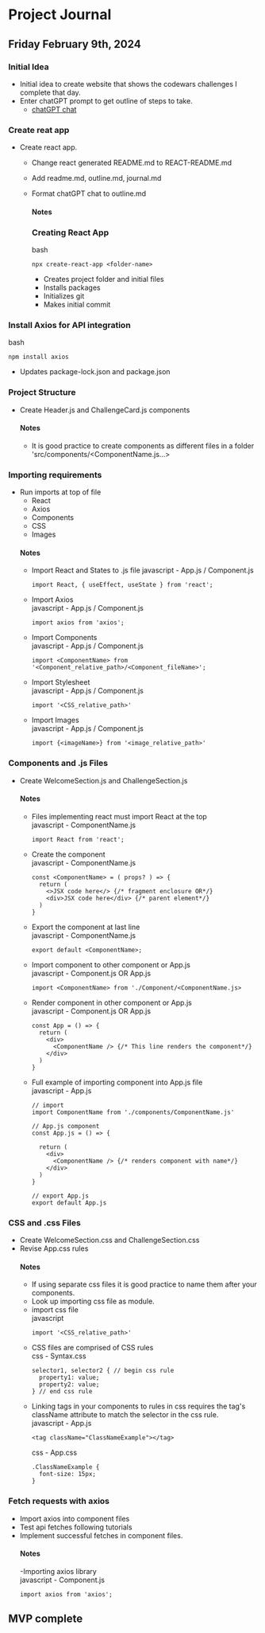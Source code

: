 # Project Journal

## Friday February 9th, 2024
### Initial Idea
- Initial idea to create website that shows the codewars challenges I complete that day.
- Enter chatGPT prompt to get outline of steps to take.
  - [chatGPT chat](https://chat.openai.com/share/743eb459-ba8f-4e86-af68-f519fdea6b3c)

### Create reat app
- Create react app.
  - Change react generated README.md to REACT-README.md
  - Add readme.md, outline.md, journal.md
  - Format chatGPT chat to outline.md

    #### Notes
    ### Creating React App
    bash
    ```
    npx create-react-app <folder-name>
    ```
    - Creates project folder and initial files
    - Installs packages
    - Initializes git
    - Makes initial commit

### Install Axios for API integration
bash
```
npm install axios
```
- Updates package-lock.json and package.json

### Project Structure
- Create Header.js and ChallengeCard.js components
  #### Notes
  - It is good practice to create components as different files in a folder 'src/components/<ComponentName.js...>

### Importing requirements
- Run imports at top of file
  - React
  - Axios
  - Components
  - CSS
  - Images
  #### Notes
  - Import React and States to .js file
    javascript - App.js / Component.js
    ```
    import React, { useEffect, useState } from 'react';
    ```
  - Import Axios  
    javascript - App.js / Component.js
    ```
    import axios from 'axios';
    ```
  - Import Components  
    javascript - App.js / Component.js
    ```
    import <ComponentName> from '<Component_relative_path>/<Component_fileName>';
    ```
  - Import Stylesheet  
    javascript - App.js / Component.js
    ```
    import '<CSS_relative_path>'
    ```
  - Import Images  
    javascript - App.js / Component.js
    ```
    import {<imageName>} from '<image_relative_path>'
    ```

### Components and .js Files
- Create WelcomeSection.js and ChallengeSection.js

  #### Notes
  - Files implementing react must import React at the top  
  javascript - ComponentName.js
    ```
    import React from 'react';
    ```
  - Create the component  
  javascript - ComponentName.js
    ```
    const <ComponentName> = ( props? ) => {
      return (
        <>JSX code here</> {/* fragment enclosure OR*/}
        <div>JSX code here</div> {/* parent element*/}
      )
    }
    ```
  - Export the component at last line  
    javascript - ComponentName.js
    ```
    export default <ComponentName>;
    ```
  - Import component to other component or App.js  
    javascript - Component.js OR App.js
    ```
    import <ComponentName> from './Component/<ComponentName.js>
    ```
  - Render component in other component or App.js  
    javascript - Component.js OR App.js
    ```
    const App = () => {
      return (
        <div>
          <ComponentName /> {/* This line renders the component*/}
        </div>
      )
    }
    ```
  - Full example of importing component into App.js file  
    javascript - App.js
    ```
    // import
    import ComponentName from './components/ComponentName.js'

    // App.js component
    const App.js = () => {

      return (
        <div>
          <ComponentName /> {/* renders component with name*/}
        </div>
      )
    }

    // export App.js
    export default App.js
    ```

### CSS and .css Files
- Create WelcomeSection.css and ChallengeSection.css
- Revise App.css rules
  #### Notes
  - If using separate css files it is good practice to name them after your components.
  - Look up importing css file as module.
  - import css file  
    javascript
    ```
    import '<CSS_relative_path>'
    ```
  - CSS files are comprised of CSS rules  
    css - Syntax.css
    ```
    selector1, selector2 { // begin css rule
      property1: value;
      property2: value;
    } // end css rule
    ```
  - Linking tags in your components to rules in css requires the tag's className attribute to match the selector in the css rule.  
    javascript - App.js
    ```
    <tag className="ClassNameExample"></tag> 
    ```
    css - App.css
    ```
    .ClassNameExample {
      font-size: 15px;
    }
    ```

### Fetch requests with axios
- Import axios into component files
- Test api fetches following tutorials
- Implement successful fetches in component files.
  #### Notes
    -Importing axios library  
    javascript - Component.js
    ```
    import axios from 'axios';
    ```

## MVP complete